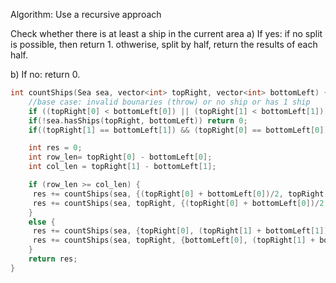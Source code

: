 Algorithm: Use a recursive approach

Check whether there is at least a ship in the current area
   a) If yes:
        if no split is possible, then return 1.
        othwerise, split by half, return the results of each half.
   
   b) If no:
        return 0.

```cpp
int countShips(Sea sea, vector<int> topRight, vector<int> bottomLeft) {
    //base case: invalid bounaries (throw) or no ship or has 1 ship
    if ((topRight[0] < bottomLeft[0]) || (topRight[1] < bottomLeft[1])) return 0;
    if(!sea.hasShips(topRight, bottomLeft)) return 0;
    if((topRight[1] == bottomLeft[1]) && (topRight[0] == bottomLeft[0])) return 1;

    int res = 0;
    int row_len= topRight[0] - bottomLeft[0];
    int col_len = topRight[1] - bottomLeft[1];

    if (row_len >= col_len) {
     res += countShips(sea, {(topRight[0] + bottomLeft[0])/2, topRight[1]}, bottomLeft);
     res += countShips(sea, topRight, {(topRight[0] + bottomLeft[0])/2 + 1, bottomLeft[1]});
    } 
    else {
     res += countShips(sea, {topRight[0], (topRight[1] + bottomLeft[1])/2}, bottomLeft);
     res += countShips(sea, topRight, {bottomLeft[0], (topRight[1] + bottomLeft[1])/2+1});
    }
    return res;
}
```
